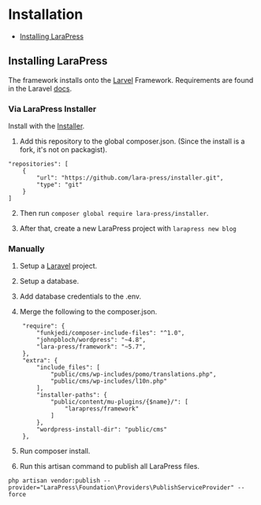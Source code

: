 # Installation

  - [Installing LaraPress](#installing-larapress)

## Installing LaraPress
 
The framework installs onto the [Larvel](https://laravel.com/docs/5.7#installation) Framework. Requirements are found in the Laravel [docs](https://laravel.com/docs/5.7#installation).

### Via LaraPress Installer
Install with the [Installer](https://github.com/lara-press/installer).

1. Add this repository to the global composer.json. (Since the install is a fork, it's not on packagist).

```
"repositories": [
    {   
        "url": "https://github.com/lara-press/installer.git",
        "type": "git"
    }   
]
```

2. Then run `composer global require lara-press/installer`.

3. After that, create a new LaraPress project with `larapress new blog`

### Manually

1. Setup a [Laravel](https://laravel.com/docs/5.7#installation) project.

2. Setup a database.

3. Add database credentials to the .env.

4. Merge the following to the composer.json.

```
    "require": {
        "funkjedi/composer-include-files": "^1.0",
        "johnpbloch/wordpress": "~4.8",
        "lara-press/framework": "~5.7",
    },
    "extra": {
        "include_files": [
            "public/cms/wp-includes/pomo/translations.php",
            "public/cms/wp-includes/l10n.php"
        ],
        "installer-paths": {
            "public/content/mu-plugins/{$name}/": [
                "larapress/framework"
            ]   
        },  
        "wordpress-install-dir": "public/cms"
    },  
```

5. Run composer install.

6. Run this artisan command to publish all LaraPress files. 

`php artisan vendor:publish --provider="LaraPress\Foundation\Providers\PublishServiceProvider" --force`


